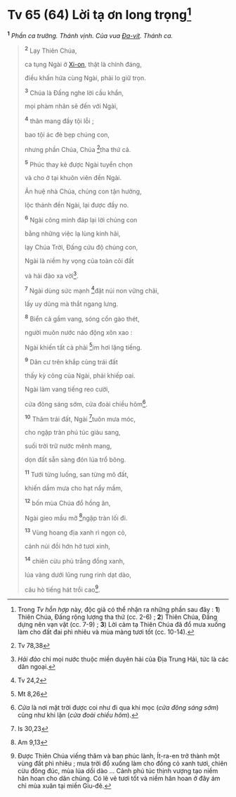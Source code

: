 # Tv 65 (64) Lời tạ ơn long trọng[^1-c98f0e71-f27e-4fae-abdc-a83e846025e1]
<sup><b>1</b></sup> *Phần ca trưởng. Thánh vịnh. Của vua [Đa-vít](). Thánh ca.*

> <sup><b>2</b></sup> Lạy Thiên Chúa,
>
> ca tụng Ngài ở [Xi-on](), thật là chính đáng,
>
> điều khấn hứa cùng Ngài, phải lo giữ trọn.
>
> <sup><b>3</b></sup> Chúa là Đấng nghe lời cầu khẩn,
>
> mọi phàm nhân sẽ đến với Ngài,
>
> <sup><b>4</b></sup> thân mang đầy tội lỗi ;
>
> bao tội ác đè bẹp chúng con,
>
> nhưng phần Chúa, Chúa [^1@-c98f0e71-f27e-4fae-abdc-a83e846025e1]tha thứ cả.
>
> <sup><b>5</b></sup> Phúc thay kẻ được Ngài tuyển chọn
>
> và cho ở tại khuôn viên đền Ngài.
>
> Ân huệ nhà Chúa, chúng con tận hưởng,
>
> lộc thánh đền Ngài, lại được đầy no.
>
> <sup><b>6</b></sup> Ngài công minh đáp lại lời chúng con
>
> bằng những việc lạ lùng kinh hãi,
>
> lạy Chúa Trời, Đấng cứu độ chúng con,
>
> Ngài là niềm hy vọng của toàn cõi đất
>
> và hải đảo xa vời[^2-c98f0e71-f27e-4fae-abdc-a83e846025e1].
>
> <sup><b>7</b></sup> Ngài dùng sức mạnh [^2@-c98f0e71-f27e-4fae-abdc-a83e846025e1]đặt núi non vững chãi,
>
> lấy uy dũng mà thắt ngang lưng.
>
> <sup><b>8</b></sup> Biển cả gầm vang, sóng cồn gào thét,
>
> người muôn nước náo động xôn xao :
>
> Ngài khiến tất cả phải [^3@-c98f0e71-f27e-4fae-abdc-a83e846025e1]im hơi lặng tiếng.
>
> <sup><b>9</b></sup> Dân cư trên khắp cùng trái đất
>
> thấy kỳ công của Ngài, phải khiếp oai.
>
> Ngài làm vang tiếng reo cười,
>
> cửa đông sáng sớm, cửa đoài chiều hôm[^3-c98f0e71-f27e-4fae-abdc-a83e846025e1].
>
> <sup><b>10</b></sup> Thăm trái đất, Ngài [^4@-c98f0e71-f27e-4fae-abdc-a83e846025e1]tuôn mưa móc,
>
> cho ngập tràn phú túc giàu sang,
>
> suối trời trữ nước mênh mang,
>
> dọn đất sẵn sàng đón lúa trổ bông.
>
> <sup><b>11</b></sup> Tưới từng luống, san từng mô đất,
>
> khiến dầm mưa cho hạt nẩy mầm,
>
> <sup><b>12</b></sup> bốn mùa Chúa đổ hồng ân,
>
> Ngài gieo mầu mỡ [^5@-c98f0e71-f27e-4fae-abdc-a83e846025e1]ngập tràn lối đi.
>
> <sup><b>13</b></sup> Vùng hoang địa xanh rì ngọn cỏ,
>
> cảnh núi đồi hớn hở tươi xinh,
>
> <sup><b>14</b></sup> chiên cừu phủ trắng đồng xanh,
>
> lúa vàng dưới lũng rung rinh dạt dào,
>
> câu hò tiếng hát trổi cao[^4-c98f0e71-f27e-4fae-abdc-a83e846025e1].

[^1-c98f0e71-f27e-4fae-abdc-a83e846025e1]: Trong *Tv hỗn hợp* này, độc giả có thể nhận ra những phần sau đây : **1**) Thiên Chúa, Đấng rộng lượng tha thứ (cc. 2-6) ; **2**) Thiên Chúa, Đấng dựng nên vạn vật (cc. 7-9) ; **3**) Lời cảm tạ Thiên Chúa đã đổ mưa xuống làm cho đất đai phì nhiêu và mùa màng tươi tốt (cc. 10-14).
[^2-c98f0e71-f27e-4fae-abdc-a83e846025e1]: *Hải đảo* chỉ mọi nước thuộc miền duyên hải của Địa Trung Hải, tức là các dân ngoại.
[^3-c98f0e71-f27e-4fae-abdc-a83e846025e1]: *Cửa* là nơi mặt trời được coi như đi qua khi mọc (*cửa đông sáng sớm*) cũng như khi lặn (*cửa đoài chiều hôm*).
[^4-c98f0e71-f27e-4fae-abdc-a83e846025e1]: Được Thiên Chúa viếng thăm và ban phúc lành, Ít-ra-en trở thành một vùng đất phì nhiêu ; mưa trời đổ xuống làm cho đồng cỏ xanh tươi, chiên cừu đông đúc, mùa lúa dồi dào ... Cảnh phú túc thịnh vượng tạo niềm hân hoan cho dân chúng. Có lẽ vẻ tươi tốt và niềm hân hoan ở đây ám chỉ mùa xuân tại miền Giu-đê.
[^1@-c98f0e71-f27e-4fae-abdc-a83e846025e1]: Tv 78,38
[^2@-c98f0e71-f27e-4fae-abdc-a83e846025e1]: Tv 24,2
[^3@-c98f0e71-f27e-4fae-abdc-a83e846025e1]: Mt 8,26
[^4@-c98f0e71-f27e-4fae-abdc-a83e846025e1]: Is 30,23
[^5@-c98f0e71-f27e-4fae-abdc-a83e846025e1]: Am 9,13